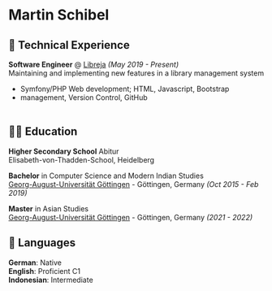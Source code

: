 # Martin Schibel

## 💼 Technical Experience

**Software Engineer** @ [Libreja](https://www.libreja.com/) _(May 2019 - Present)_ <br>
Maintaining and implementing new features in a library management system

- Symfony/PHP Web development; HTML, Javascript, Bootstrap
- management, Version Control, GitHub
  <br><br>

## 👨‍🎓 Education

**Higher Secondary School** Abitur<br>
Elisabeth-von-Thadden-School, Heidelberg

**Bachelor** in Computer Science and Modern Indian Studies<br>
[Georg-August-Universität Göttingen](#) - Göttingen, Germany _(Oct 2015 - Feb 2019)_ <br>

**Master** in Asian Studies<br>
[Georg-August-Universität Göttingen](https://) - Göttingen, Germany _(2021 - 2022)_ <br>

## 💬 Languages

**German**: Native <br>
**English**: Proficient C1 <br>
**Indonesian**: Intermediate

<br><br>
